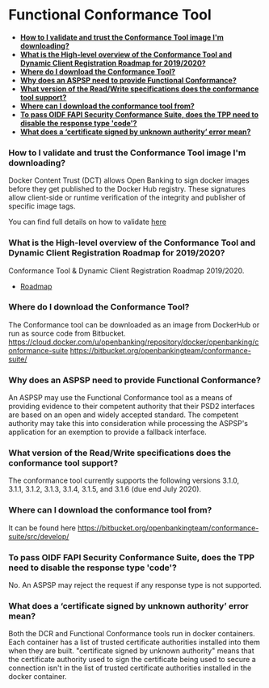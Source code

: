 # Functional Conformance Tool <!-- omit in toc -->
- [**How to I validate and trust the Conformance Tool image I'm downloading?**](#how-to-i-validate-and-trust-the-conformance-tool-image-im-downloading)
- [**What is the High-level overview of the Conformance Tool and Dynamic Client Registration Roadmap for 2019/2020?**](#what-is-the-high-level-overview-of-the-conformance-tool-and-dynamic-client-registration-roadmap-for-20192020)
- [**Where do I download the Conformance Tool?**](#where-do-i-download-the-conformance-tool)
- [**Why does an ASPSP need to provide Functional Conformance?**](#why-does-an-aspsp-need-to-provide-functional-conformance)
- [**What version of the Read/Write specifications does the conformance tool support?**](#what-version-of-the-readwrite-specifications-does-the-conformance-tool-support)
- [**Where can I download the conformance tool from?**](#where-can-i-download-the-conformance-tool-from)
- [**To pass OIDF FAPI Security Conformance Suite, does the TPP need to disable the response type 'code'?**](#to-pass-oidf-fapi-security-conformance-suite-does-the-tpp-need-to-disable-the-response-type-code)
- [**What does a ‘certificate signed by unknown authority’ error mean?**](#what-does-a-certificate-signed-by-unknown-authority-error-mean)

### **How to I validate and trust the Conformance Tool image I'm downloading?**

Docker Content Trust (DCT) allows Open Banking to sign docker images before they get published to the Docker Hub registry. These signatures allow client-side or runtime verification of the integrity and publisher of specific image tags.

You can find full details on how to validate [here](https://bitbucket.org/openbankingteam/conformance-suite/src/develop/docs/docker_content_trust.md)

### **What is the High-level overview of the Conformance Tool and Dynamic Client Registration Roadmap for 2019/2020?**

Conformance Tool & Dynamic Client Registration Roadmap 2019/2020.

- [Roadmap](./roadmap.md)

### **Where do I download the Conformance Tool?**

The Conformance tool can be downloaded as an image from DockerHub or run as source code from Bitbucket.
https://cloud.docker.com/u/openbanking/repository/docker/openbanking/conformance-suite
https://bitbucket.org/openbankingteam/conformance-suite/

### **Why does an ASPSP need to provide Functional Conformance?**

An ASPSP may use the Functional Conformance tool as a means of providing evidence to their competent authority that their PSD2 interfaces are based on an open and widely accepted standard. The competent authority may take this into consideration while processing the ASPSP's application for an exemption to provide a fallback interface.

### **What version of the Read/Write specifications does the conformance tool support?**

The conformance tool currently supports the following versions 3.1.0, 3.1.1, 3.1.2, 3.1.3, 3.1.4, 3.1.5, and 3.1.6 (due end July 2020).

### **Where can I download the conformance tool from?**

It can be found here https://bitbucket.org/openbankingteam/conformance-suite/src/develop/

### **To pass OIDF FAPI Security Conformance Suite, does the TPP need to disable the response type 'code'?**

No. An ASPSP may reject the request if any response type is not supported.

### **What does a ‘certificate signed by unknown authority’ error mean?**

Both the DCR and Functional Conformance tools run in docker containers. Each container has a list of trusted certificate authorities installed into them when they are built. "certificate signed by unknown authority" means that the certificate authority used to sign the certificate being used to secure a connection isn't in the list of trusted certificate authorities installed in the docker container.